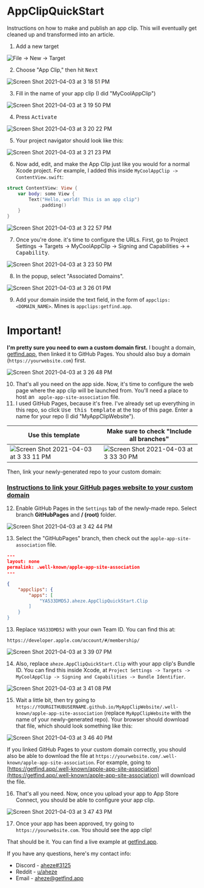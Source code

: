 # AppClipQuickStart
Instructions on how to make and publish an app clip. This will eventually get cleaned up and transformed into an article.

1. Add a new target

![File -> New -> Target](https://user-images.githubusercontent.com/49819455/113492885-d6ce2380-948f-11eb-8b3d-6f4d564eacd4.png)


2. Choose "App Clip," then hit <kbd>Next</kbd>

![Screen Shot 2021-04-03 at 3 18 51 PM](https://user-images.githubusercontent.com/49819455/113492895-e77e9980-948f-11eb-8c5e-9974ce7543eb.png)

3. Fill in the name of your app clip (I did "MyCoolAppClip")
 
![Screen Shot 2021-04-03 at 3 19 50 PM](https://user-images.githubusercontent.com/49819455/113492918-0a10b280-9490-11eb-9c40-7acc6852de6a.png)

4. Press <kbd>Activate</kbd>

![Screen Shot 2021-04-03 at 3 20 22 PM](https://user-images.githubusercontent.com/49819455/113492955-30cee900-9490-11eb-8797-d02248c7046d.png)

5. Your project navigator should look like this:

![Screen Shot 2021-04-03 at 3 21 23 PM](https://user-images.githubusercontent.com/49819455/113492965-46dca980-9490-11eb-9145-1e1534d7ca5d.png)

6. Now add, edit, and make the App Clip just like you would for a normal Xcode project. For example, I added this inside `MyCoolAppClip -> ContentView.swift`:

```swift
struct ContentView: View {
    var body: some View {
        Text("Hello, world! This is an app clip")
            .padding()
    }
}
```

![Screen Shot 2021-04-03 at 3 22 57 PM](https://user-images.githubusercontent.com/49819455/113492987-7a1f3880-9490-11eb-956e-8c4c8b28211a.png)

7. Once you're done. it's time to configure the URLs. First, go to Project Settings -> Targets -> MyCoolAppClip -> Signing and Capabilities -> <kbd>+ Capability</kbd>.

![Screen Shot 2021-04-03 at 3 23 50 PM](https://user-images.githubusercontent.com/49819455/113493011-af2b8b00-9490-11eb-9d7b-bb2e138254f1.png)
 

8. In the popup, select "Associated Domains".

![Screen Shot 2021-04-03 at 3 26 01 PM](https://user-images.githubusercontent.com/49819455/113493036-ef8b0900-9490-11eb-83bb-3ba7ae2bfb36.png)

9. Add your domain inside the text field, in the form of `appclips:<DOMAIN_NAME>`. Mines is `appclips:getfind.app`.

# Important!
**I'm pretty sure you need to own a custom domain first.** I bought a domain, [getfind.app](https://getfind.app/), then linked it to GitHub Pages. You should also buy a domain (`https://yourwebsite.com`) first.

![Screen Shot 2021-04-03 at 3 26 48 PM](https://user-images.githubusercontent.com/49819455/113493049-07fb2380-9491-11eb-824a-d7f478c21b6a.png)


10. That's all you need on the app side. Now, it's time to configure the web page where the app clip will be launched from. You'll need a place to host an ` apple-app-site-association` file.
11. I used GitHub Pages, because it's free. I've already set up everything in this repo, so click <kbd>Use this template</kbd> at the top of this page. Enter a name for your repo (I did "MyAppClipWebsite").

Use this template | Make sure to check "Include all branches"
--- | ---
![Screen Shot 2021-04-03 at 3 33 11 PM](https://user-images.githubusercontent.com/49819455/113493177-10a02980-9492-11eb-91a0-e4570dd24d96.png) | ![Screen Shot 2021-04-03 at 3 33 30 PM](https://user-images.githubusercontent.com/49819455/113493178-139b1a00-9492-11eb-9d63-644254c7da91.png)

Then, link your newly-generated repo to your custom domain:

### [Instructions to link your GitHub pages website to your custom domain](https://docs.github.com/en/pages/configuring-a-custom-domain-for-your-github-pages-site/about-custom-domains-and-github-pages)

12. Enable GitHub Pages in the `Settings` tab of the newly-made repo. Select branch **GitHubPages** and **/ (root)** folder.


![Screen Shot 2021-04-03 at 3 42 44 PM](https://user-images.githubusercontent.com/49819455/113493340-4265c000-9493-11eb-8e35-9ca5c600d799.png)


13. Select the "GitHubPages" branch, then check out the `apple-app-site-association` file.


```JSON
---
layout: none
permalink: .well-known/apple-app-site-association
---

{
    "appclips": {
        "apps": [
            "YA533DMD5J.aheze.AppClipQuickStart.Clip
        ]
    }
}
```

13. Replace `YA533DMD5J` with your own Team ID. You can find this at:

```
https://developer.apple.com/account/#/membership/
```

![Screen Shot 2021-04-03 at 3 39 07 PM](https://user-images.githubusercontent.com/49819455/113493284-daaf7500-9492-11eb-95d1-505b59906765.png)


14. Also, replace `aheze.AppClipQuickStart.Clip` with your app clip's Bundle ID. You can find this inside Xcode, at `Project Settings -> Targets -> MyCoolAppClip -> Signing and Capabilities -> Bundle Identifier`.

![Screen Shot 2021-04-03 at 3 41 08 PM](https://user-images.githubusercontent.com/49819455/113493310-0599c900-9493-11eb-8ad3-5bd594126261.png)

15. Wait a little bit, then try going to `https://YOURGITHUBUSERNAME.github.io/MyAppClipWebsite/.well-known/apple-app-site-association` (replace `MyAppClipWebsite` with the name of your newly-generated repo). Your browser should download that file, which should look something like this:

![Screen Shot 2021-04-03 at 3 46 40 PM](https://user-images.githubusercontent.com/49819455/113493402-d5065f00-9493-11eb-9faf-d990dabc52c7.png)

If you linked GitHub Pages to your custom domain correctly, you should also be able to download the file at `https://yourwebsite.com/.well-known/apple-app-site-association`. For example, going to [https://getfind.app/.well-known/apple-app-site-association](https://getfind.app/.well-known/apple-app-site-association) will download the file.

16. That's all you need. Now, once you upload your app to App Store Connect, you should be able to configure your app clip.

![Screen Shot 2021-04-03 at 3 47 43 PM](https://user-images.githubusercontent.com/49819455/113493415-f404f100-9493-11eb-8817-d64f2b7c7579.png)

17. Once your app has been approved, try going to `https://yourwebsite.com`. You should see the app clip!

That should be it. You can find a live example at [getfind.app](https://getfind.app/).

If you have any questions, here's my contact info:

- Discord - [aheze#3125](https://discord.com/users/743230678795288637)
- Reddit - [u/aheze](https://www.reddit.com/user/aheze)
- Email - [aheze@getfind.app](mailto:aheze@getfind.app)



